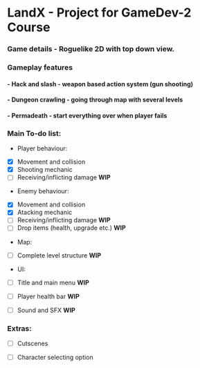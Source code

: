 # LandX - Project for GameDev-2 Course
 
### Game details - Roguelike 2D with top down view.

### Gameplay features 

#### - **Hack and slash** -  weapon based action system (gun shooting)

#### - **Dungeon crawling** - going through map with several levels

#### - **Permadeath** - start everything over when player fails


### Main To-do list:

-  Player behaviour:
- [x] Movement and collision 
- [x] Shooting mechanic
- [ ] Receiving/inflicting damage **WIP**

-  Enemy behaviour:
- [x] Movement and collision 
- [x] Atacking mechanic
- [ ] Receiving/inflicting damage **WIP**
- [ ] Drop items (health, upgrade etc.) **WIP**

- Map:
- [ ] Complete level structure **WIP**

- UI:
- [ ] Title and main menu **WIP**
- [ ] Player health bar **WIP**

- [ ] Sound and SFX **WIP**

### Extras:

- [ ] Cutscenes
- [ ] Character selecting option

